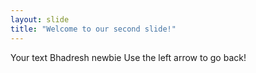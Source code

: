 ```yaml
---
layout: slide
title: "Welcome to our second slide!"
---
```

Your text Bhadresh newbie
Use the left arrow to go back!
